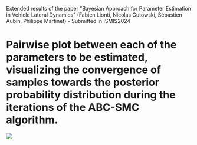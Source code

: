 Extended results of the paper "Bayesian Approach for Parameter Estimation in Vehicle Lateral Dynamics" (Fabien Lionti, Nicolas Gutowski, Sébastien Aubin, Philippe Martinet) - Submitted in ISMIS2024

# Pairwise plot between each of the parameters to be estimated, visualizing the convergence of samples towards the posterior probability distribution during the iterations of the ABC-SMC algorithm.


![](https://raw.githubusercontent.com/mabresearchstudy/BayesianAppISMIS/Figures)

